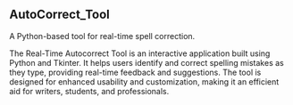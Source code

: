 ## AutoCorrect_Tool 

A Python-based tool for real-time spell correction.

The Real-Time Autocorrect Tool is an interactive application built using Python and Tkinter. It helps users identify and correct spelling mistakes as they type, providing real-time feedback and suggestions. The tool is designed for enhanced usability and customization, making it an efficient aid for writers, students, and professionals.

